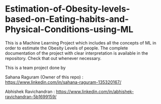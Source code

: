 # Estimation-of-Obesity-levels-based-on-Eating-habits-and-Physical-Conditions-using-ML
This is a Machine Learning Project which includes all the concepts of ML in order to estimate the Obesity Levels of people. The complete documentation of the project with clear interpretation is available in the repository. Check that out whenever necessary.

This is a team project done by 

Sahana Raguram (Owner of this repo) : https://www.linkedin.com/in/sahana-raguram-135320167/ 

Abhishek Ravichandran :  https://www.linkedin.com/in/abhishek-ravichandran-5b1699159/
